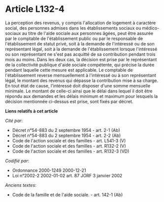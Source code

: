 # Article L132-4

La perception des revenus, y compris l'allocation de logement à caractère social, des personnes admises dans les
établissements sociaux ou médico-sociaux au titre de l'aide sociale aux personnes âgées, peut être assurée par le comptable
de l'établissement public ou par le responsable de l'établissement de statut privé, soit à la demande de l'intéressé ou de
son représentant légal, soit à la demande de l'établissement lorsque l'intéressé ou son représentant ne s'est pas acquitté de
sa contribution pendant trois mois au moins. Dans les deux cas, la décision est prise par le représentant de la collectivité
publique d'aide sociale compétente, qui précise la durée pendant laquelle cette mesure est applicable. Le comptable de
l'établissement reverse mensuellement à l'intéressé ou à son représentant légal, le montant des revenus qui dépasse la
contribution mise à sa charge. En tout état de cause, l'intéressé doit disposer d'une somme mensuelle minimale. Le montant de
celle-ci ainsi que le délai dans lequel il doit être répondu aux demandes et les délais minimum et maximum pour lesquels la
décision mentionnée ci-dessus est prise, sont fixés par décret.

**Liens relatifs à cet article**

_Cité par_:

  - Décret n°54-883 du 2 septembre 1954 - art. 2-1 (Ab)
  - Décret n°54-883 du 2 septembre 1954 - art. 2-2 (Ab)
  - Code de l'action sociale et des familles - art. L541-3 (V)
  - Code de l'action sociale et des familles - art. R132-2 (V)
  - Code de l'action sociale et des familles - art. R132-3 (VD)

_Codifié par_:

  - Ordonnance 2000-1249 2000-12-21
  - Loi n°2002-2 2002-01-02 art. 87 JORF 3 janvier 2002

_Anciens textes_:

  - Code de la famille et de l'aide sociale. - art. 142-1 (Ab)
